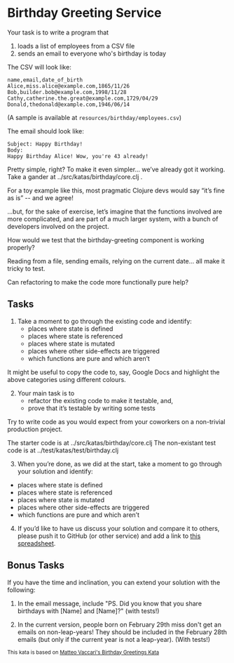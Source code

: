 # Birthday Greeting Service

Your task is to write a program that

  1. loads a list of employees from a CSV file
  2. sends an email to everyone who's birthday is today

The CSV will look like:
```
name,email,date_of_birth
Alice,miss.alice@example.com,1865/11/26
Bob,builder.bob@example.com,1998/11/28
Cathy,catherine.the.great@example.com,1729/04/29
Donald,thedonald@example.com,1946/06/14
```
(A sample is available at `resources/birthday/employees.csv`)

The email should look like:
```
Subject: Happy Birthday!
Body:
Happy Birthday Alice! Wow, you're 43 already!
```

Pretty simple, right? To make it even simpler... we’ve already got it working. Take a gander at ../src/katas/birthday/core.clj .

For a toy example like this, most pragmatic Clojure devs would say “it’s fine as is” -- and we agree!

...but, for the sake of exercise, let’s imagine that the functions involved are more complicated, and are part of a much larger system, with a bunch of developers involved on the project.

How would we test that the birthday-greeting component is working properly?

Reading from a file, sending emails, relying on the current date… all make it tricky to test.

Can refactoring to make the code more functionally pure help?

## Tasks

1. Take a moment to go through the existing code and identify:
   - places where state is defined
   - places where state is referenced
   - places where state is mutated
   - places where other side-effects are triggered
   - which functions are pure and which aren’t

  It might be useful to copy the code to, say, Google Docs and highlight the above categories using different colours.

2. Your main task is to
   - refactor the existing code to make it testable, and,
   - prove that it’s testable by writing some tests

  Try to write code as you would expect from your coworkers on a non-trivial production project.

  The starter code is at ../src/katas/birthday/core.clj
  The non-existant test code is at ../test/katas/test/birthday.clj

3. When you’re done, as we did at the start, take a moment to go through your solution and identify:
  - places where state is defined
  - places where state is referenced
  - places where state is mutated
  - places where other side-effects are triggered
  - which functions are pure and which aren’t

4. If you’d like to have us discuss your solution and compare it to others, please push it to GitHub (or other service) and add a link to [this spreadsheet](https://docs.google.com/spreadsheets/d/1JwO53TlIj367CTodutJNvESWis0tIk4RJH8AiZoPsqs/edit?usp=sharing).

## Bonus Tasks

If you have the time and inclination, you can extend your solution with the following:

1. In the email message, include "PS. Did you know that you share birthdays with [Name] and [Name]?" (with tests!)

2. In the current version, people born on February 29th miss don't get an emails on non-leap-years! They should be included in the February 28th emails (but only if the current year is not a leap-year). (With tests!)

<sup>This kata is based on [Matteo Vaccari's Birthday Greetings Kata](http://matteo.vaccari.name/blog/archives/154)</sup>
